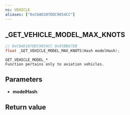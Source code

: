 ```yaml
---
ns: VEHICLE
aliases: ["0xC6AD107DDC9054CC"]
---
```

## _GET_VEHICLE_MODEL_MAX_KNOTS

```c
// 0xC6AD107DDC9054CC 0x95BB67EB
float _GET_VEHICLE_MODEL_MAX_KNOTS(Hash modelHash);
```

```
GET_VEHICLE_MODEL_*
Function pertains only to aviation vehicles.
```

## Parameters
* **modelHash**: 

## Return value
